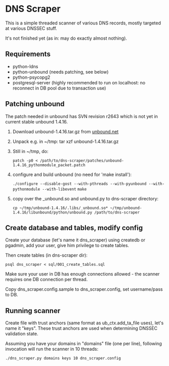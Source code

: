 # DNS Scraper

This is a simple threaded scanner of various DNS records, mostly targeted at
various DNSSEC stuff.

It's not finished yet (as in: may do exactly almost nothing).

## Requirements

* python-ldns
* python-unbound (needs patching, see below)
* python-psycopg2
* postgresql-server (highly recommended to run on localhost: no reconnect in DB pool due to transaction use)

## Patching unbound

The patch needed in unbound has SVN revision r2643 which is not yet in current
stable unbound 1.4.16.

1. Download unbound-1.4.16.tar.gz from [unbound.net](http://unbound.net/download.html)
2. Unpack e.g. in ~/tmp: tar xzf unbound-1.4.16.tar.gz
3. Still in ~/tmp, do: 

    `patch -p0 < /path/to/dns-scraper/patches/unbound-1.4.16_pythonmodule_packet.patch`

4. configure and build unbound (no need for 'make install'):

    `./configure --disable-gost --with-pthreads --with-pyunbound --with-pythonmodule --with-libevent`
    `make`

5. copy over the _unbound.so and unbound.py to dns-scraper directory:

    `cp ~/tmp/unbound-1.4.16/.libs/_unbound.so* ~/tmp/unbound-1.4.16/libunbound/python/unbound.py /path/to/dns-scraper`

## Create database and tables, modify config

Create your database (let's name it dns_scraper) using createdb or pgadmin, add
your user, give him privilege to create tables.

Then create tables (in dns-scraper dir):

    psql dns_scraper < sql/001_create_tables.sql

Make sure your user in DB has enough connections allowed - the scanner requires
one DB connection per thread.

Copy dns_scraper.config.sample to dns_scraper.config, set username/pass to DB.

## Running scanner

Create file with trust anchors (same format as ub_ctx.add_ta_file uses), let's
name it "keys". These trust anchors are used when determining DNSSEC validation
state.

Assuming you have your domains in "domains" file (one per line), following
invocation will run the scanner in 10 threads:

    ./dns_scraper.py domains keys 10 dns_scraper.config


